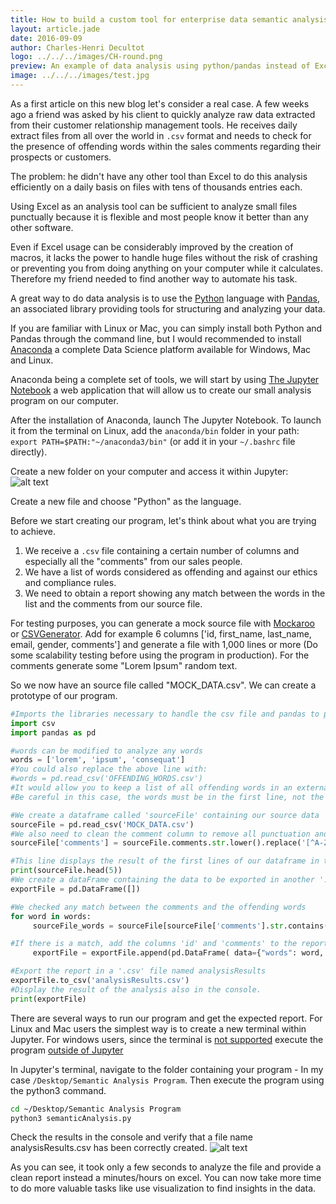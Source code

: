 ```yaml
---
title: How to build a custom tool for enterprise data semantic analysis
layout: article.jade
date: 2016-09-09
author: Charles-Henri Decultot
logo: ../../../images/CH-round.png
preview: An example of data analysis using python/pandas instead of Excel on huge data extract. Spend more time extracting the real value out of your data.
image: ../../../images/test.jpg
---
```


As a first article on this new blog let's consider a real case.
A few weeks ago a friend was asked by his client to quickly analyze raw data extracted from their customer relationship management tools.
He receives daily extract files from all over the world in `.csv` format and needs to check for the presence of offending words within the sales comments regarding their prospects or customers.

The problem: he didn't have any other tool than Excel to do this analysis efficiently on a daily basis on files with tens of thousands entries each.

Using Excel as an analysis tool can be sufficient to analyze small files punctually because it is flexible and most people know it better than any other software.

Even if Excel usage can be considerably improved by the creation of macros, it lacks the power to handle huge files without the risk of crashing or preventing you from doing anything on your computer while it calculates.
Therefore my friend needed to find another way to automate his task.

A great way to do data analysis is to use the [Python](https://www.python.org/) language with [Pandas](http://pandas.pydata.org/), an associated library providing tools for structuring and analyzing your data.

If you are familiar with Linux or Mac, you can simply install both Python and Pandas through the command line, but I would recommended to install [Anaconda](https://www.continuum.io/anaconda-overview) a complete Data Science platform available for Windows, Mac and Linux.

Anaconda being a complete set of tools, we will start by using [The Jupyter Notebook](http://jupyter.org/) a web application that will allow us to create our small analysis program on our computer.

After the installation of Anaconda, launch The Jupyter Notebook.
To launch it from the terminal on Linux, add the `anaconda/bin` folder in your path: `export PATH=$PATH:"~/anaconda3/bin"` (or add it in your `~/.bashrc` file directly).

Create a new folder on your computer and access it within Jupyter:
![alt text](../../images/20160909-semantic-analysis-tool/20160909-Jupyter.png "My program folder")

Create a new file and choose "Python" as the language.

Before we start creating our program, let's think about what you are trying to achieve.
  1. We receive a `.csv` file containing a certain number of columns and especially all the "comments" from our sales people.
  2. We have a list of words considered as offending and against our ethics and compliance rules.
  3. We need to obtain a report showing any match between the words in the list and the comments from our source file.

For testing purposes, you can generate a mock source file with [Mockaroo](https://www.mockaroo.com/) or [CSVGenerator](http://www.csvgenerator.com/).
Add for example 6 columns ['id, first_name, last_name, email, gender, comments'] and generate a file with 1,000 lines or more (Do some scalability testing before using the program in production). For the comments generate some "Lorem Ipsum" random text.

So we now have an source file called "MOCK_DATA.csv".
We can create a prototype of our program.

```python
#Imports the libraries necessary to handle the csv file and pandas to play with it.
import csv
import pandas as pd

#words can be modified to analyze any words
words = ['lorem', 'ipsum', 'consequat']
#You could also replace the above line with:
#words = pd.read_csv('OFFENDING_WORDS.csv')
#It would allow you to keep a list of all offending words in an external file.
#Be careful in this case, the words must be in the first line, not the first column since pandas will read the first line by default.

#We create a dataframe called 'sourceFile' containing our source data
sourceFile = pd.read_csv('MOCK_DATA.csv')
#We also need to clean the comment column to remove all punctuation and uppercases
sourceFile['comments'] = sourceFile.comments.str.lower().replace('[^A-Za-z0-9]+',' ', regex=True)

#This line displays the result of the first lines of our dataframe in the console
print(sourceFile.head(5))
#We create a dataFrame containing the data to be exported in another '.csv' file for reporting purposes.
exportFile = pd.DataFrame([])

#We checked any match between the comments and the offending words
for word in words:
     sourceFile_words = sourceFile[sourceFile['comments'].str.contains(word)]

#If there is a match, add the columns 'id' and 'comments' to the report. Any other column can be added as well.
     exportFile = exportFile.append(pd.DataFrame( data={"words": word, "id": sourceFile_words['id'], "comments": sourceFile_words['comments']}))

#Export the report in a '.csv' file named analysisResults
exportFile.to_csv('analysisResults.csv')
#Display the result of the analysis also in the console.
print(exportFile)
```

There are several ways to run our program and get the expected report.
For Linux and Mac users the simplest way is to create a new terminal within Jupyter.
For windows users, since the terminal is [not supported](https://github.com/jupyter/notebook/issues/172) execute the program [outside of Jupyter](http://pythoncentral.io/execute-python-script-file-shell/)

In Jupyter's terminal, navigate to the folder containing your program - In my case `/Desktop/Semantic Analysis Program`.
Then execute the program using the python3 command.

```bash
cd ~/Desktop/Semantic Analysis Program
python3 semanticAnalysis.py
```
Check the results in the console and verify that a file name analysisResults.csv has been correctly created.
![alt text](../../images/20160909-semantic-analysis-tool/20160909-Jupyter2.png)

As you can see, it took only a few seconds to analyze the file and provide a clean report instead a minutes/hours on excel.
You can now take more time to do more valuable tasks like use visualization to find insights in the data.
